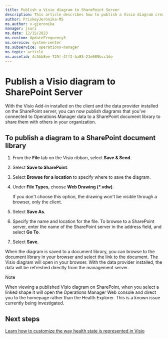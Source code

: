 ```yaml
---
title: Publish a Visio diagram to SharePoint Server
description: This article describes how to publish a Visio diagram created with the add-in to your SharePoint document library.
author: PriskeyJeronika-MS
ms.author: v-gjeronika
manager: jsuri
ms.date: 12/15/2023
ms.custom: UpdateFrequency3
ms.service: system-center
ms.subservice: operations-manager
ms.topic: article
ms.assetid: 4c5bb8ee-725f-4ff2-ba85-21e689bcc1de
---
```


# Publish a Visio diagram to SharePoint Server



With the Visio Add-in installed on the client and the data provider installed on the SharePoint server, you can now publish diagrams that you've connected to Operations Manager data to a SharePoint document library to share them with others in your organization.  

## To publish a diagram to a SharePoint document library  

1.  From the **File** tab on the Visio ribbon, select **Save & Send**.  

2.  Select **Save to SharePoint**.  

3.  Select **Browse for a location** to specify where to save the diagram.  

4.  Under **File Types**, choose **Web Drawing (*.vdw)**.  

    If you don't choose this option, the drawing won't be visible through a browser, only the client.  

5.  Select **Save As**.  

6.  Specify the name and location for the file. To browse to a SharePoint server, enter the name of the SharePoint server in the address field, and select **Go To**.  

7.  Select **Save**.  

When the diagram is saved to a document library, you can browse to the document library in your browser and select the link to the document. The Visio diagram will open in your browser. With the data provider installed, the data will be refreshed directly from the management server.  

> [!NOTE]
> When viewing a published Visio diagram on SharePoint, when you select a linked shape it will open the Operations Manager Web console and direct you to the homepage rather than the Health Explorer. This is a known issue currently being investigated.
>

## Next steps

[Learn how to customize the way health state is represented in Visio](manage-visio-addin-change-healthstate-datagraphic.md)
